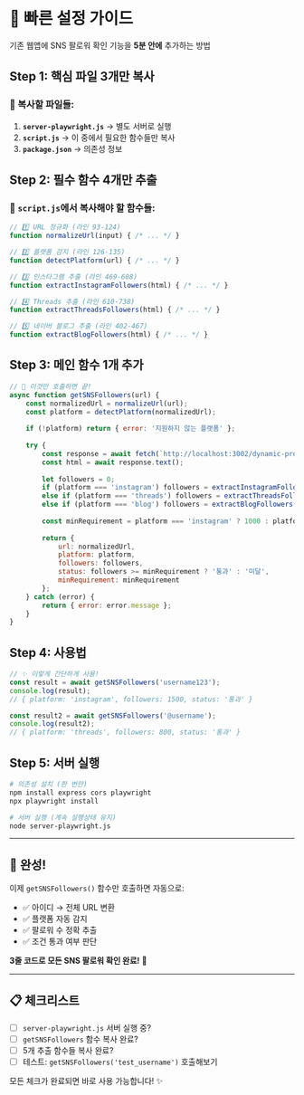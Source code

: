 # 🚀 빠른 설정 가이드

기존 웹앱에 SNS 팔로워 확인 기능을 **5분 안에** 추가하는 방법

## Step 1: 핵심 파일 3개만 복사

### 📁 복사할 파일들:
1. **`server-playwright.js`** → 별도 서버로 실행
2. **`script.js`** → 이 중에서 필요한 함수들만 복사
3. **`package.json`** → 의존성 정보

## Step 2: 필수 함수 4개만 추출

### 🔧 `script.js`에서 복사해야 할 함수들:

```javascript
// 1️⃣ URL 정규화 (라인 93-124)
function normalizeUrl(input) { /* ... */ }

// 2️⃣ 플랫폼 감지 (라인 126-135)  
function detectPlatform(url) { /* ... */ }

// 3️⃣ 인스타그램 추출 (라인 469-608)
function extractInstagramFollowers(html) { /* ... */ }

// 4️⃣ Threads 추출 (라인 610-738)
function extractThreadsFollowers(html) { /* ... */ }

// 5️⃣ 네이버 블로그 추출 (라인 402-467)
function extractBlogFollowers(html) { /* ... */ }
```

## Step 3: 메인 함수 1개 추가

```javascript
// 🎯 이것만 호출하면 끝!
async function getSNSFollowers(url) {
    const normalizedUrl = normalizeUrl(url);
    const platform = detectPlatform(normalizedUrl);
    
    if (!platform) return { error: '지원하지 않는 플랫폼' };
    
    try {
        const response = await fetch(`http://localhost:3002/dynamic-proxy?url=${encodeURIComponent(normalizedUrl)}`);
        const html = await response.text();
        
        let followers = 0;
        if (platform === 'instagram') followers = extractInstagramFollowers(html);
        else if (platform === 'threads') followers = extractThreadsFollowers(html);
        else if (platform === 'blog') followers = extractBlogFollowers(html);
        
        const minRequirement = platform === 'instagram' ? 1000 : platform === 'blog' ? 300 : 500;
        
        return {
            url: normalizedUrl,
            platform: platform,
            followers: followers,
            status: followers >= minRequirement ? '통과' : '미달',
            minRequirement: minRequirement
        };
    } catch (error) {
        return { error: error.message };
    }
}
```

## Step 4: 사용법

```javascript
// ✨ 이렇게 간단하게 사용!
const result = await getSNSFollowers('username123');
console.log(result);
// { platform: 'instagram', followers: 1500, status: '통과' }

const result2 = await getSNSFollowers('@username');  
console.log(result2);
// { platform: 'threads', followers: 800, status: '통과' }
```

## Step 5: 서버 실행

```bash
# 의존성 설치 (한 번만)
npm install express cors playwright
npx playwright install

# 서버 실행 (계속 실행상태 유지)
node server-playwright.js
```

---

## 🎯 완성! 

이제 `getSNSFollowers()` 함수만 호출하면 자동으로:
- ✅ 아이디 → 전체 URL 변환
- ✅ 플랫폼 자동 감지
- ✅ 팔로워 수 정확 추출  
- ✅ 조건 통과 여부 판단

**3줄 코드로 모든 SNS 팔로워 확인 완료!** 🚀

---

## 📋 체크리스트

- [ ] `server-playwright.js` 서버 실행 중?
- [ ] `getSNSFollowers` 함수 복사 완료?
- [ ] 5개 추출 함수들 복사 완료?
- [ ] 테스트: `getSNSFollowers('test_username')` 호출해보기

모든 체크가 완료되면 바로 사용 가능합니다! ✨